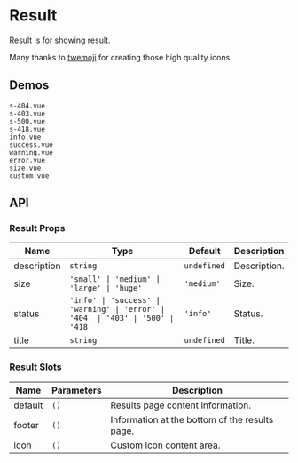 # Result

Result is for showing result.

Many thanks to [twemoji](https://github.com/twitter/twemoji) for creating those high quality icons.

## Demos

```demo
s-404.vue
s-403.vue
s-500.vue
s-418.vue
info.vue
success.vue
warning.vue
error.vue
size.vue
custom.vue
```

## API

### Result Props

| Name | Type | Default | Description |
| --- | --- | --- | --- |
| description | `string` | `undefined` | Description. |
| size | `'small' \| 'medium' \| 'large' \| 'huge'` | `'medium'` | Size. |
| status | `'info' \| 'success' \| 'warning' \| 'error' \| '404' \| '403' \| '500' \| '418'` | `'info'` | Status. |
| title | `string` | `undefined` | Title. |

### Result Slots

| Name    | Parameters | Description                                    |
| ------- | ---------- | ---------------------------------------------- |
| default | `()`       | Results page content information.              |
| footer  | `()`       | Information at the bottom of the results page. |
| icon    | `()`       | Custom icon content area.                      |
